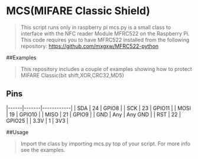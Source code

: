 MCS(MIFARE Classic Shield)
============================
> This script runs only in raspberry pi
> mcs.py is a small class to interface with the NFC reader Module MFRC522 on the Raspberry Pi.
> This code requires you to have MFRC522 installed from the following repository:
https://github.com/mxgxw/MFRC522-python

##Examples
> This repository includes a couple of examples showing how to protect MIFARE Classic(bit shift,XOR,CRC32,MD5)

## Pins


|------|-------|------------|
| SDA  | 24    | GPIO8      |
| SCK  | 23    | GPIO11     |
| MOSI | 19    | GPIO10     |
| MISO | 21    | GPIO9      |
| GND  | Any   | Any GND    |
| RST  | 22    | GPIO25     |
| 3.3V | 1     | 3V3        |

##Usage
> Import the class by importing mcs.py top of your script.
> For more info see the examples.
